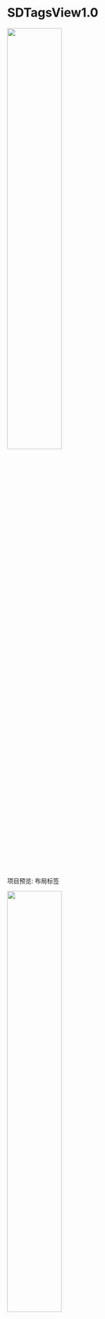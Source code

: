 # SDTagsView1.0
 

 <img src="https://github.com/SlowDony/SDTagsView/blob/master/SDTagsView/SDTagsView.png" width="50%" height="50%">
 

项目预览:
布局标签

<img src="https://github.com/SlowDony/SDTagsView/blob/master/SDTagsView/SDTagsView.gif" width="50%" height="50%">



添加删除标签

<img src="https://github.com/SlowDony/SDTagsView/blob/master/SDTagsView/SDEditTagsView.gif" width="50%" height="50%">
 

标签使我们日常项目开发中经常遇见的,SDTagsView两种布局方式

* UILabel 
* UICollectionView (推荐使用)


展示标签,自适应标签宽度.

点击新增标签,删除标签.


我的邮箱：devslowdony@gmail.com 

我的微博:[slowdony](https://weibo.com/u/2428779285)

如果有好的建议或者意见 ,欢迎指出 , 您的支持是对我最大的鼓励,谢谢. 求STAR ..😆

